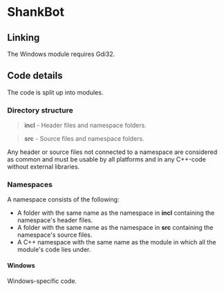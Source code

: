 # ShankBot

## Linking
The Windows module requires Gdi32.


## Code details
The code is split up into modules.

### Directory structure
> **incl** - Header files and namespace folders.

> **src** - Source files and namespace folders.

Any header or source files not connected to a namespace are considered as common and must be usable by all platforms and in any C++-code without external libraries.

### Namespaces
A namespace consists of the following:
* A folder with the same name as the namespace in **incl** containing the namespace's header files.
* A folder with the same name as the namespace in **src** containing the namespace's source files.
* A C++ namespace with the same name as the module in which all the module's code lies under.


#### Windows
Windows-specific code.